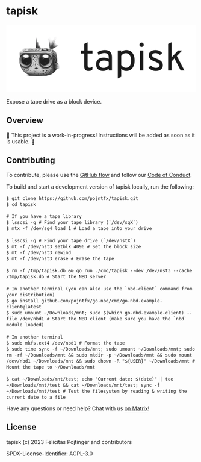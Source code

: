 # tapisk

![Logo](./docs/logo-readme.png)

Expose a tape drive as a block device.

## Overview

🚧 This project is a work-in-progress! Instructions will be added as soon as it is usable. 🚧

## Contributing

To contribute, please use the [GitHub flow](https://guides.github.com/introduction/flow/) and follow our [Code of Conduct](./CODE_OF_CONDUCT.md).

To build and start a development version of tapisk locally, run the following:

```shell
$ git clone https://github.com/pojntfx/tapisk.git
$ cd tapisk

# If you have a tape library
$ lsscsi -g # Find your tape library (`/dev/sgX`)
$ mtx -f /dev/sg4 load 1 # Load a tape into your drive

$ lsscsi -g # Find your tape drive (`/dev/nstX`)
$ mt -f /dev/nst3 setblk 4096 # Set the block size
$ mt -f /dev/nst3 rewind
$ mt -f /dev/nst3 erase # Erase the tape

$ rm -f /tmp/tapisk.db && go run ./cmd/tapisk --dev /dev/nst3 --cache /tmp/tapisk.db # Start the NBD server

# In another terminal (you can also use the `nbd-client` command from your distribution)
$ go install github.com/pojntfx/go-nbd/cmd/go-nbd-example-client@latest
$ sudo umount ~/Downloads/mnt; sudo $(which go-nbd-example-client) --file /dev/nbd1 # Start the NBD client (make sure you have the `nbd` module loaded)

# In another terminal
$ sudo mkfs.ext4 /dev/nbd1 # Format the tape
$ sudo time sync -f ~/Downloads/mnt; sudo umount ~/Downloads/mnt; sudo rm -rf ~/Downloads/mnt && sudo mkdir -p ~/Downloads/mnt && sudo mount /dev/nbd1 ~/Downloads/mnt && sudo chown -R "${USER}" ~/Downloads/mnt # Mount the tape to ~/Downloads/mnt

$ cat ~/Downloads/mnt/test; echo "Current date: $(date)" | tee ~/Downloads/mnt/test && cat ~/Downloads/mnt/test; sync -f ~/Downloads/mnt/test # Test the filesystem by reading & writing the current date to a file
```

Have any questions or need help? Chat with us [on Matrix](https://matrix.to/#/#tapisk:matrix.org?via=matrix.org)!

## License

tapisk (c) 2023 Felicitas Pojtinger and contributors

SPDX-License-Identifier: AGPL-3.0
